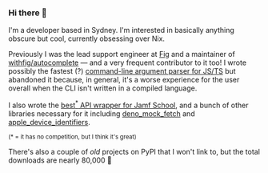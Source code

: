 ### Hi there 👋

I'm a developer based in Sydney. I'm interested in basically anything obscure but cool, currently obsessing over Nix.

Previously I was the lead support engineer at [Fig](https://fig.io) and a maintainer of [withfig/autocomplete](https://github.com/withfig/autocomplete) — and a very frequent contributor to it too! I wrote possibly the fastest (?) [command-line argument parser for JS/TS](https://github.com/clo4/run-fig) but abandoned it because, in general, it's a worse experience for the user overall when the CLI isn't written in a compiled language.

I also wrote the [best<sup>\*</sup> API wrapper for Jamf School](https://github.com/clo4/deno_jamf_school), and a bunch of other libraries necessary for it including [deno_mock_fetch](https://github.com/clo4/deno_mock_fetch) and [apple_device_identifiers](https://github.com/clo4/apple_device_identifiers).

<sup>(* = it has no competition, but I think it's great)</sup>

There's also a couple of *old* projects on PyPI that I won't link to, but the total downloads are nearly 80,000 😬
